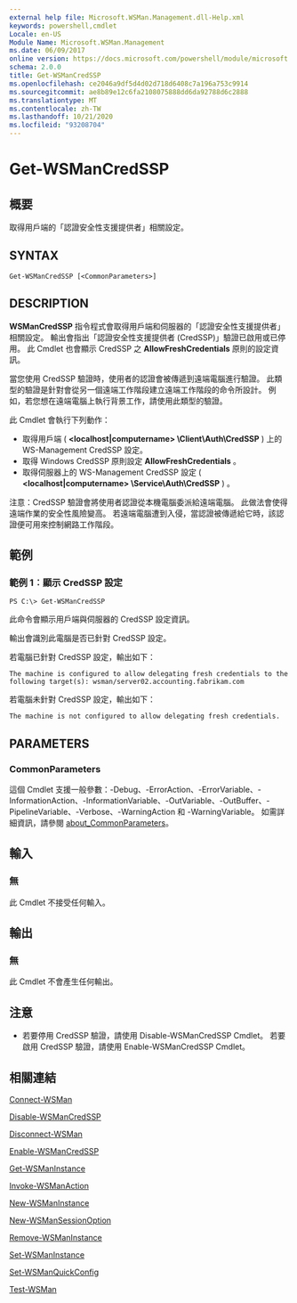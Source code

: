 ```yaml
---
external help file: Microsoft.WSMan.Management.dll-Help.xml
keywords: powershell,cmdlet
Locale: en-US
Module Name: Microsoft.WSMan.Management
ms.date: 06/09/2017
online version: https://docs.microsoft.com/powershell/module/microsoft.wsman.management/get-wsmancredssp?view=powershell-5.1&WT.mc_id=ps-gethelp
schema: 2.0.0
title: Get-WSManCredSSP
ms.openlocfilehash: ce2046a9df5d4d02d718d6408c7a196a753c9914
ms.sourcegitcommit: ae8b89e12c6fa2108075888dd6da92788d6c2888
ms.translationtype: MT
ms.contentlocale: zh-TW
ms.lasthandoff: 10/21/2020
ms.locfileid: "93208704"
---
```

# Get-WSManCredSSP

## 概要
取得用戶端的「認證安全性支援提供者」相關設定。

## SYNTAX

```
Get-WSManCredSSP [<CommonParameters>]
```

## DESCRIPTION
**WSManCredSSP** 指令程式會取得用戶端和伺服器的「認證安全性支援提供者」相關設定。
輸出會指出「認證安全性支援提供者 (CredSSP)」驗證已啟用或已停用。
此 Cmdlet 也會顯示 CredSSP 之 **AllowFreshCredentials** 原則的設定資訊。

當您使用 CredSSP 驗證時，使用者的認證會被傳遞到遠端電腦進行驗證。
此類型的驗證是針對會從另一個遠端工作階段建立遠端工作階段的命令所設計。
例如，若您想在遠端電腦上執行背景工作，請使用此類型的驗證。

此 Cmdlet 會執行下列動作：

- 取得用戶端 ( **\<localhost|computername\> \Client\Auth\CredSSP** ) 上的 WS-Management CredSSP 設定。
- 取得 Windows CredSSP 原則設定 **AllowFreshCredentials** 。
- 取得伺服器上的 WS-Management CredSSP 設定 ( **\<localhost|computername\> \Service\Auth\CredSSP** ) 。

注意：CredSSP 驗證會將使用者認證從本機電腦委派給遠端電腦。
此做法會使得遠端作業的安全性風險變高。
若遠端電腦遭到入侵，當認證被傳遞給它時，該認證便可用來控制網路工作階段。

## 範例

### 範例 1︰顯示 CredSSP 設定

```
PS C:\> Get-WSManCredSSP
```

此命令會顯示用戶端與伺服器的 CredSSP 設定資訊。

輸出會識別此電腦是否已針對 CredSSP 設定。

若電腦已針對 CredSSP 設定，輸出如下：

`The machine is configured to allow delegating fresh credentials to the following target(s): wsman/server02.accounting.fabrikam.com`

若電腦未針對 CredSSP 設定，輸出如下：

`The machine is not configured to allow delegating fresh credentials.`

## PARAMETERS

### CommonParameters
這個 Cmdlet 支援一般參數：-Debug、-ErrorAction、-ErrorVariable、-InformationAction、-InformationVariable、-OutVariable、-OutBuffer、-PipelineVariable、-Verbose、-WarningAction 和 -WarningVariable。 如需詳細資訊，請參閱 [about_CommonParameters](https://go.microsoft.com/fwlink/?LinkID=113216)。

## 輸入

### 無
此 Cmdlet 不接受任何輸入。

## 輸出

### 無
此 Cmdlet 不會產生任何輸出。

## 注意

* 若要停用 CredSSP 驗證，請使用 Disable-WSManCredSSP Cmdlet。 若要啟用 CredSSP 驗證，請使用 Enable-WSManCredSSP Cmdlet。

## 相關連結

[Connect-WSMan](Connect-WSMan.md)

[Disable-WSManCredSSP](Disable-WSManCredSSP.md)

[Disconnect-WSMan](Disconnect-WSMan.md)

[Enable-WSManCredSSP](Enable-WSManCredSSP.md)

[Get-WSManInstance](Get-WSManInstance.md)

[Invoke-WSManAction](Invoke-WSManAction.md)

[New-WSManInstance](New-WSManInstance.md)

[New-WSManSessionOption](New-WSManSessionOption.md)

[Remove-WSManInstance](Remove-WSManInstance.md)

[Set-WSManInstance](Set-WSManInstance.md)

[Set-WSManQuickConfig](Set-WSManQuickConfig.md)

[Test-WSMan](Test-WSMan.md)
